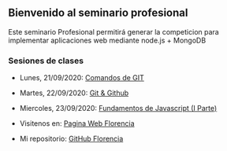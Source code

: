 ## Bienvenido al seminario profesional

Este seminario Profesional permitirá generar la competicion para implementar aplicaciones web mediante node.js + MongoDB

### Sesiones de clases

- Lunes, 21/09/2020: [Comandos de GIT](https://www.youtube.com/watch?v=tIicUjAI_Hk&t=87s)
- Martes, 22/09/2020: [Git & Github](https://www.youtube.com/watch?v=HNBR3OmeyZw&t=3484s)
- Miercoles, 23/09/2020: [Fundamentos de Javascript (I Parte)](https://www.youtube.com/watch?v=1gkGuONRvJw&t=4s)








- Visitenos en: [Pagina Web Florencia](https://luiggyflorencia.github.io/Periodo-P56/)
- Mi repositorio: [GitHub Florencia](https://github.com/LuiggyFlorencia/Periodo-P56.git)
